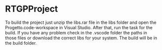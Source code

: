# RTGPProject
To build the project just unzip the libs.rar file in the libs folder and open the Progetto.code-workspace in Visual Studio. After that, run the task for the build. If you have any problem check in the .vscode folder the paths in those files or download the correct libs for 
 your system. The build will be in the build folder.
